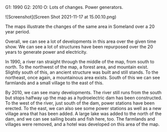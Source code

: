 G1: 1990
G2: 2010
O: Lots of changes. Power generators.

![Screenshot](Screen Shot 2021-11-17 at 15.00.10.png)

The maps illustrate the changes of the same area in Someland over a 20 year period.

Overall, we can see a lot of developments in this area over the given time show. We can see a lot of structures have been repurposed over the 20 years to generate power and electricity.

In 1990, a river ran straight through the middle of the map, from south to north. To the northwest of the map, a forest area, and mountain exist. Slightly south of this, an ancient structure was built and still stands. To the northeast, once again, a mountainous area exists. South of this we can see farmlands and a small village to the east of this.

By 2010, we can see many developments. The river still runs from the south but stops halfway up the map as a hydroelectric dam has been constructed. To the west of the river, just south of the dam, power stations have been erected. To the east, we can also see some power stations as well as a new village area that has been added. A large lake was added to the north of the dam, and we can see sailing boats and fish here, too. The farmlands and villages were removed, and a hotel was developed on this area of the map.
